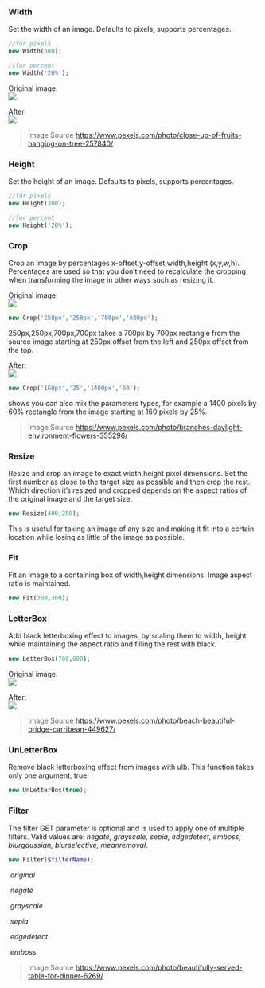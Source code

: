 ### Width

Set the width of an image. Defaults to pixels, supports percentages.

```php
//for pixels
new Width(300);

//for percent
new Width('20%');
```

Original image:<br>
<img src="images/apple-original.jpeg" />

After<br>
<img src="images/apple-width-300.jpeg" />


> Image Source
> https://www.pexels.com/photo/close-up-of-fruits-hanging-on-tree-257840/


### Height
Set the height of an image. Defaults to pixels, supports percentages.
```php
//for pixels
new Height(300);

//for percent
new Height('20%');
```

### Crop
Crop an image by percentages x-offset,y-offset,width,height (x,y,w,h). 
Percentages are used so that you don’t need to recalculate the cropping when transforming the image in other ways such as resizing it.

Original image:<br>
<img src="images/railway-original.jpeg" />

```php
new Crop('250px','250px','700px','600px');

```
250px,250px,700px,700px takes a 700px by 700px rectangle from the source image starting at 250px offset from the left and 250px offset from the top.


After:<br>
<img src="images/railway-crop.jpeg" />

```php
new Crop('160px','25','1400px','60');

```
shows you can also mix the parameters types, for example a 1400 pixels by 60% rectangle from the image starting at 160 pixels by 25%.


> Image Source
> https://www.pexels.com/photo/branches-daylight-environment-flowers-355296/


### Resize
Resize and crop an image to exact width,height pixel dimensions. Set the first number as close to the target size as possible and then crop the rest. Which direction it’s resized and cropped depends on the aspect ratios of the original image and the target size.

```php
new Resize(400,250);

```

This is useful for taking an image of any size and making it fit into a certain location while losing as little of the image as possible.


### Fit
Fit an image to a containing box of width,height dimensions. Image aspect ratio is maintained.

```php
new Fit(300,300);

```

### LetterBox
Add black letterboxing effect to images, by scaling them to width, height while maintaining the aspect ratio and filling the rest with black.

```php
new LetterBox(700,600);

```
Original image: <br>
<img src="images/sea-original.jpeg" />

After:<br>
<img src="images/sea-letterbox.jpeg" />

> Image Source
> https://www.pexels.com/photo/beach-beautiful-bridge-carribean-449627/

### UnLetterBox
Remove black letterboxing effect from images with ulb. This function takes only one argument, true.
```php
new UnLetterBox(true);

```

### Filter
The filter GET parameter is optional and is used to apply one of multiple filters. 
Valid values are: *negate, grayscale, sepia, edgedetect, emboss, blurgaussian, blurselective, meanremoval*.

```php
new Filter($filterName);
```

<p>
    <img src="images/table-original.jpeg" alt>
    <em>original</em>
</p>

<p>
    <img src="images/table-negate.jpeg" alt>
    <em>negate</em>
</p>

<p>
    <img src="images/table-grayscale.jpeg" alt>
    <em>grayscale</em>
</p>
<p>
    <img src="images/table-sepia.jpeg" alt>
    <em>sepia</em>
</p>
<p>
    <img src="images/table-edgedetect.jpeg" alt>
    <em>edgedetect</em>
</p>
<p>
    <img src="images/table-emboss.jpeg" alt>
    <em>emboss</em>
</p>


> Image Source
> https://www.pexels.com/photo/beautifully-served-table-for-dinner-6269/